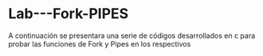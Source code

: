 # Lab---Fork-PIPES
A continuación se presentara una serie de códigos desarrollados en c para probar las funciones de Fork y Pipes en los respectivos
